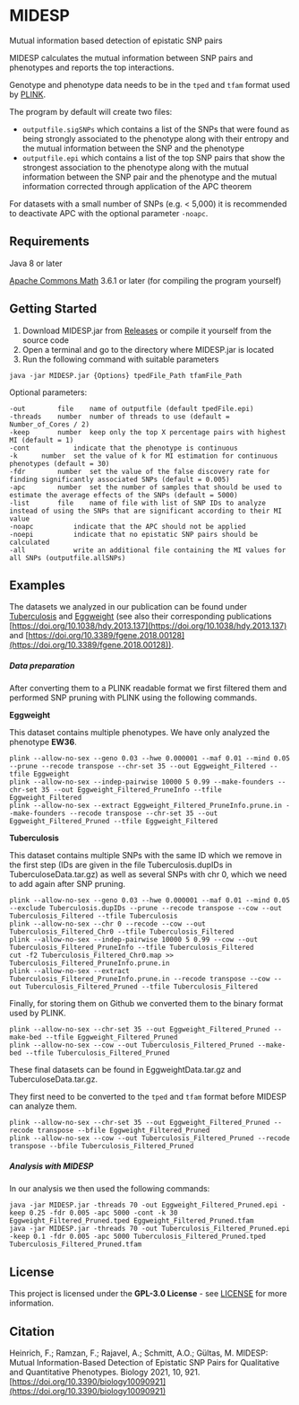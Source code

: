 # MIDESP

Mutual information based detection of epistatic SNP pairs

MIDESP calculates the mutual information between SNP pairs and phenotypes and reports the top interactions.

Genotype and phenotype data needs to be in the `tped` and `tfam` format used by [PLINK](https://www.cog-genomics.org/plink/1.9/formats).

The program by default will create two files:

- `outputfile.sigSNPs` which contains a list of the SNPs that were found as being strongly associated to the phenotype along with their entropy and the mutual information between the SNP and the phenotype
- `outputfile.epi` which contains a list of the top SNP pairs that show the strongest association to the phenotype along with the mutual information between the SNP pair and the phenotype and the mutual information corrected through application of the APC theorem

For datasets with a small number of SNPs (e.g. < 5,000) it is recommended to deactivate APC with the optional parameter `-noapc`.

## Requirements

Java 8 or later

[Apache Commons Math](https://github.com/apache/commons-math) 3.6.1 or later (for compiling the program yourself)

## Getting Started

1. Download MIDESP.jar from [Releases](https://github.com/FelixHeinrich/MIDESP/releases/tag/1.3) or compile it yourself from the source code
2. Open a terminal and go to the directory where MIDESP.jar is located
3. Run the following command with suitable parameters


```
java -jar MIDESP.jar {Options} tpedFile_Path tfamFile_Path
```

Optional parameters:

```
-out		file	name of outputfile (default tpedFile.epi)
-threads	number	number of threads to use (default = Number_of_Cores / 2)
-keep		number	keep only the top X percentage pairs with highest MI (default = 1)
-cont			indicate that the phenotype is continuous
-k		number	set the value of k for MI estimation for continuous phenotypes (default = 30)
-fdr		number	set the value of the false discovery rate for finding significantly associated SNPs (default = 0.005)
-apc		number	set the number of samples that should be used to estimate the average effects of the SNPs (default = 5000)
-list		file	name of file with list of SNP IDs to analyze instead of using the SNPs that are significant according to their MI value
-noapc			indicate that the APC should not be applied
-noepi			indicate that no epistatic SNP pairs should be calculated
-all			write an additional file containing the MI values for all SNPs (outputfile.allSNPs)
```
## Examples
The datasets we analyzed in our publication can be found under [Tuberculosis](https://doi.org/10.5061/dryad.519bm) and [Eggweight](https://figshare.com/articles/dataset/Genome-wide_Association_Analysis_of_Age-Dependent_Egg_Weights_in_Chickens/5844420) (see also their corresponding publications [https://doi.org/10.1038/hdy.2013.137](https://doi.org/10.1038/hdy.2013.137) and [https://doi.org/10.3389/fgene.2018.00128](https://doi.org/10.3389/fgene.2018.00128)).

##### Data preparation 

After converting them to a PLINK readable format we first filtered them and performed SNP pruning with PLINK using the following commands.

**Eggweight**

This dataset contains multiple phenotypes. We have only analyzed the phenotype **EW36**.

```
plink --allow-no-sex --geno 0.03 --hwe 0.000001 --maf 0.01 --mind 0.05 --prune --recode transpose --chr-set 35 --out Eggweight_Filtered --tfile Eggweight
plink --allow-no-sex --indep-pairwise 10000 5 0.99 --make-founders --chr-set 35 --out Eggweight_Filtered_PruneInfo --tfile Eggweight_Filtered
plink --allow-no-sex --extract Eggweight_Filtered_PruneInfo.prune.in --make-founders --recode transpose --chr-set 35 --out Eggweight_Filtered_Pruned --tfile Eggweight_Filtered
```

**Tuberculosis**

This dataset contains multiple SNPs with the same ID which we remove in the first step (IDs are given in the file Tuberculosis.dupIDs in TuberculoseData.tar.gz) as well as several SNPs with chr 0, which we need to add again after SNP pruning.

```
plink --allow-no-sex --geno 0.03 --hwe 0.000001 --maf 0.01 --mind 0.05 --exclude Tuberculosis.dupIDs --prune --recode transpose --cow --out Tuberculosis_Filtered --tfile Tuberculosis
plink --allow-no-sex --chr 0 --recode --cow --out Tuberculosis_Filtered_Chr0 --tfile Tuberculosis_Filtered
plink --allow-no-sex --indep-pairwise 10000 5 0.99 --cow --out Tuberculosis_Filtered_PruneInfo --tfile Tuberculosis_Filtered
cut -f2 Tuberculosis_Filtered_Chr0.map >> Tuberculosis_Filtered_PruneInfo.prune.in
plink --allow-no-sex --extract Tuberculosis_Filtered_PruneInfo.prune.in --recode transpose --cow --out Tuberculosis_Filtered_Pruned --tfile Tuberculosis_Filtered

```

Finally, for storing them on Github we converted them to the binary format used by PLINK.

```
plink --allow-no-sex --chr-set 35 --out Eggweight_Filtered_Pruned --make-bed --tfile Eggweight_Filtered_Pruned
plink --allow-no-sex --cow --out Tuberculosis_Filtered_Pruned --make-bed --tfile Tuberculosis_Filtered_Pruned
```

These final datasets can be found in EggweightData.tar.gz and TuberculoseData.tar.gz. 

They first need to be converted to the `tped` and `tfam` format before MIDESP can analyze them.

```
plink --allow-no-sex --chr-set 35 --out Eggweight_Filtered_Pruned --recode transpose --bfile Eggweight_Filtered_Pruned
plink --allow-no-sex --cow --out Tuberculosis_Filtered_Pruned --recode transpose --bfile Tuberculosis_Filtered_Pruned
```

##### Analysis with MIDESP

In our analysis we then used the following commands:

```
java -jar MIDESP.jar -threads 70 -out Eggweight_Filtered_Pruned.epi -keep 0.25 -fdr 0.005 -apc 5000 -cont -k 30 Eggweight_Filtered_Pruned.tped Eggweight_Filtered_Pruned.tfam
java -jar MIDESP.jar -threads 70 -out Tuberculosis_Filtered_Pruned.epi -keep 0.1 -fdr 0.005 -apc 5000 Tuberculosis_Filtered_Pruned.tped Tuberculosis_Filtered_Pruned.tfam 
```

## License

This project is licensed under the **GPL-3.0 License** - see [LICENSE](LICENSE) for more information.

## Citation

Heinrich, F.; Ramzan, F.; Rajavel, A.; Schmitt, A.O.; Gültas, M. MIDESP: Mutual Information-Based Detection of Epistatic SNP Pairs for Qualitative and Quantitative Phenotypes. Biology 2021, 10, 921. [https://doi.org/10.3390/biology10090921](https://doi.org/10.3390/biology10090921)